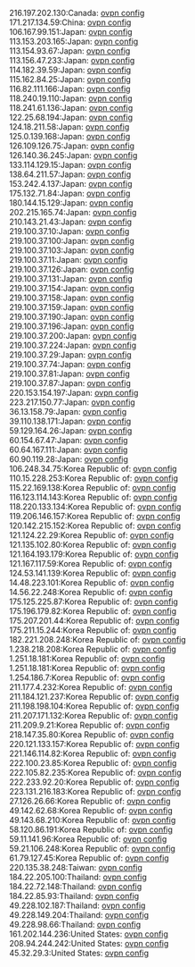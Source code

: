 216.197.202.130:Canada: [ovpn config](vpn/216_197_202_130.ovpn)  
171.217.134.59:China: [ovpn config](vpn/171_217_134_59.ovpn)  
106.167.99.151:Japan: [ovpn config](vpn/106_167_99_151.ovpn)  
113.153.203.165:Japan: [ovpn config](vpn/113_153_203_165.ovpn)  
113.154.93.67:Japan: [ovpn config](vpn/113_154_93_67.ovpn)  
113.156.47.233:Japan: [ovpn config](vpn/113_156_47_233.ovpn)  
114.182.39.59:Japan: [ovpn config](vpn/114_182_39_59.ovpn)  
115.162.84.25:Japan: [ovpn config](vpn/115_162_84_25.ovpn)  
116.82.111.166:Japan: [ovpn config](vpn/116_82_111_166.ovpn)  
118.240.19.110:Japan: [ovpn config](vpn/118_240_19_110.ovpn)  
118.241.61.136:Japan: [ovpn config](vpn/118_241_61_136.ovpn)  
122.25.68.194:Japan: [ovpn config](vpn/122_25_68_194.ovpn)  
124.18.211.58:Japan: [ovpn config](vpn/124_18_211_58.ovpn)  
125.0.139.168:Japan: [ovpn config](vpn/125_0_139_168.ovpn)  
126.109.126.75:Japan: [ovpn config](vpn/126_109_126_75.ovpn)  
126.140.36.245:Japan: [ovpn config](vpn/126_140_36_245.ovpn)  
133.114.129.15:Japan: [ovpn config](vpn/133_114_129_15.ovpn)  
138.64.211.57:Japan: [ovpn config](vpn/138_64_211_57.ovpn)  
153.242.4.137:Japan: [ovpn config](vpn/153_242_4_137.ovpn)  
175.132.71.84:Japan: [ovpn config](vpn/175_132_71_84.ovpn)  
180.144.15.129:Japan: [ovpn config](vpn/180_144_15_129.ovpn)  
202.215.165.74:Japan: [ovpn config](vpn/202_215_165_74.ovpn)  
210.143.21.43:Japan: [ovpn config](vpn/210_143_21_43.ovpn)  
219.100.37.10:Japan: [ovpn config](vpn/219_100_37_10.ovpn)  
219.100.37.100:Japan: [ovpn config](vpn/219_100_37_100.ovpn)  
219.100.37.103:Japan: [ovpn config](vpn/219_100_37_103.ovpn)  
219.100.37.11:Japan: [ovpn config](vpn/219_100_37_11.ovpn)  
219.100.37.126:Japan: [ovpn config](vpn/219_100_37_126.ovpn)  
219.100.37.131:Japan: [ovpn config](vpn/219_100_37_131.ovpn)  
219.100.37.154:Japan: [ovpn config](vpn/219_100_37_154.ovpn)  
219.100.37.158:Japan: [ovpn config](vpn/219_100_37_158.ovpn)  
219.100.37.159:Japan: [ovpn config](vpn/219_100_37_159.ovpn)  
219.100.37.190:Japan: [ovpn config](vpn/219_100_37_190.ovpn)  
219.100.37.196:Japan: [ovpn config](vpn/219_100_37_196.ovpn)  
219.100.37.200:Japan: [ovpn config](vpn/219_100_37_200.ovpn)  
219.100.37.224:Japan: [ovpn config](vpn/219_100_37_224.ovpn)  
219.100.37.29:Japan: [ovpn config](vpn/219_100_37_29.ovpn)  
219.100.37.74:Japan: [ovpn config](vpn/219_100_37_74.ovpn)  
219.100.37.81:Japan: [ovpn config](vpn/219_100_37_81.ovpn)  
219.100.37.87:Japan: [ovpn config](vpn/219_100_37_87.ovpn)  
220.153.154.197:Japan: [ovpn config](vpn/220_153_154_197.ovpn)  
223.217.150.77:Japan: [ovpn config](vpn/223_217_150_77.ovpn)  
36.13.158.79:Japan: [ovpn config](vpn/36_13_158_79.ovpn)  
39.110.138.171:Japan: [ovpn config](vpn/39_110_138_171.ovpn)  
59.129.164.26:Japan: [ovpn config](vpn/59_129_164_26.ovpn)  
60.154.67.47:Japan: [ovpn config](vpn/60_154_67_47.ovpn)  
60.64.167.111:Japan: [ovpn config](vpn/60_64_167_111.ovpn)  
60.90.119.28:Japan: [ovpn config](vpn/60_90_119_28.ovpn)  
106.248.34.75:Korea Republic of: [ovpn config](vpn/106_248_34_75.ovpn)  
110.15.228.253:Korea Republic of: [ovpn config](vpn/110_15_228_253.ovpn)  
115.22.169.138:Korea Republic of: [ovpn config](vpn/115_22_169_138.ovpn)  
116.123.114.143:Korea Republic of: [ovpn config](vpn/116_123_114_143.ovpn)  
118.220.133.134:Korea Republic of: [ovpn config](vpn/118_220_133_134.ovpn)  
119.206.146.157:Korea Republic of: [ovpn config](vpn/119_206_146_157.ovpn)  
120.142.215.152:Korea Republic of: [ovpn config](vpn/120_142_215_152.ovpn)  
121.124.22.29:Korea Republic of: [ovpn config](vpn/121_124_22_29.ovpn)  
121.135.102.80:Korea Republic of: [ovpn config](vpn/121_135_102_80.ovpn)  
121.164.193.179:Korea Republic of: [ovpn config](vpn/121_164_193_179.ovpn)  
121.167.117.59:Korea Republic of: [ovpn config](vpn/121_167_117_59.ovpn)  
124.53.141.139:Korea Republic of: [ovpn config](vpn/124_53_141_139.ovpn)  
14.48.223.101:Korea Republic of: [ovpn config](vpn/14_48_223_101.ovpn)  
14.56.22.248:Korea Republic of: [ovpn config](vpn/14_56_22_248.ovpn)  
175.125.225.87:Korea Republic of: [ovpn config](vpn/175_125_225_87.ovpn)  
175.196.179.82:Korea Republic of: [ovpn config](vpn/175_196_179_82.ovpn)  
175.207.201.44:Korea Republic of: [ovpn config](vpn/175_207_201_44.ovpn)  
175.211.15.244:Korea Republic of: [ovpn config](vpn/175_211_15_244.ovpn)  
182.221.208.248:Korea Republic of: [ovpn config](vpn/182_221_208_248.ovpn)  
1.238.218.208:Korea Republic of: [ovpn config](vpn/1_238_218_208.ovpn)  
1.251.18.181:Korea Republic of: [ovpn config](vpn/1_251_18_181.ovpn)  
1.251.18.181:Korea Republic of: [ovpn config](vpn/1_251_18_181.ovpn)  
1.254.186.7:Korea Republic of: [ovpn config](vpn/1_254_186_7.ovpn)  
211.177.4.232:Korea Republic of: [ovpn config](vpn/211_177_4_232.ovpn)  
211.184.121.237:Korea Republic of: [ovpn config](vpn/211_184_121_237.ovpn)  
211.198.198.104:Korea Republic of: [ovpn config](vpn/211_198_198_104.ovpn)  
211.207.171.132:Korea Republic of: [ovpn config](vpn/211_207_171_132.ovpn)  
211.209.9.21:Korea Republic of: [ovpn config](vpn/211_209_9_21.ovpn)  
218.147.35.80:Korea Republic of: [ovpn config](vpn/218_147_35_80.ovpn)  
220.121.133.157:Korea Republic of: [ovpn config](vpn/220_121_133_157.ovpn)  
221.146.114.82:Korea Republic of: [ovpn config](vpn/221_146_114_82.ovpn)  
222.100.23.85:Korea Republic of: [ovpn config](vpn/222_100_23_85.ovpn)  
222.105.82.235:Korea Republic of: [ovpn config](vpn/222_105_82_235.ovpn)  
222.233.92.20:Korea Republic of: [ovpn config](vpn/222_233_92_20.ovpn)  
223.131.216.183:Korea Republic of: [ovpn config](vpn/223_131_216_183.ovpn)  
27.126.26.66:Korea Republic of: [ovpn config](vpn/27_126_26_66.ovpn)  
49.142.62.68:Korea Republic of: [ovpn config](vpn/49_142_62_68.ovpn)  
49.143.68.210:Korea Republic of: [ovpn config](vpn/49_143_68_210.ovpn)  
58.120.86.191:Korea Republic of: [ovpn config](vpn/58_120_86_191.ovpn)  
59.11.141.96:Korea Republic of: [ovpn config](vpn/59_11_141_96.ovpn)  
59.21.106.248:Korea Republic of: [ovpn config](vpn/59_21_106_248.ovpn)  
61.79.127.45:Korea Republic of: [ovpn config](vpn/61_79_127_45.ovpn)  
220.135.38.248:Taiwan: [ovpn config](vpn/220_135_38_248.ovpn)  
184.22.205.100:Thailand: [ovpn config](vpn/184_22_205_100.ovpn)  
184.22.72.148:Thailand: [ovpn config](vpn/184_22_72_148.ovpn)  
184.22.85.93:Thailand: [ovpn config](vpn/184_22_85_93.ovpn)  
49.228.102.187:Thailand: [ovpn config](vpn/49_228_102_187.ovpn)  
49.228.149.204:Thailand: [ovpn config](vpn/49_228_149_204.ovpn)  
49.228.98.66:Thailand: [ovpn config](vpn/49_228_98_66.ovpn)  
161.202.144.236:United States: [ovpn config](vpn/161_202_144_236.ovpn)  
208.94.244.242:United States: [ovpn config](vpn/208_94_244_242.ovpn)  
45.32.29.3:United States: [ovpn config](vpn/45_32_29_3.ovpn)  
